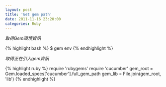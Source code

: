 ```yaml
---
layout: post
title: 'Get gem path'
date: 2011-11-16 23:20:00
categories: Ruby
---
```


*取得Gem環境資訊*

{% highlight bash %}
$ gem env
{% endhighlight %}

*取得正在引入gem資訊*

{% highlight ruby %}
require 'rubygems'
require 'cucumber'
gem_root = Gem.loaded_specs['cucumber'].full_gem_path
gem_lib = File.join(gem_root, 'lib')
{% endhighlight %}

